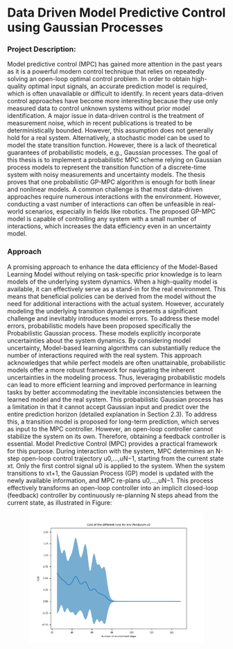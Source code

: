 # Data Driven Model Predictive Control using Gaussian Processes

### Project Description:
 Model predictive control (MPC) has gained more attention in the past years as it
 is a powerful modern control technique that relies on repeatedly solving an open-loop
 optimal control problem. In order to obtain high-quality optimal input signals, an accurate
 prediction model is required, which is often unavailable or difficult to identify. In recent
 years data-driven control approaches have become more interesting because they use
 only measured data to control unknown systems without prior model identification. A
 major issue in data-driven control is the treatment of measurement noise, which in recent
 publications is treated to be deterministically bounded. However, this assumption
 does not generally hold for a real system. Alternatively, a stochastic model can be used
 to model the state transition function. However, there is a lack of theoretical
 guarantees of probabilistic models, e.g., Gaussian processes.
 The goal of this thesis is to implement a probabilistic MPC scheme relying on Gaussian
 process models to represent the transition function of a discrete-time system with noisy
 measurements and uncertainty models. The thesis proves that one probabilistic GP-MPC
 algorithm is enough for both linear and nonlinear models. A common challenge is that most
 data-driven approaches require numerous interactions with the environment. However,
 conducting a vast number of interactions can often be unfeasible in real-world scenarios,
 especially in fields like robotics. The proposed GP-MPC model is capable of controlling
 any system with a small number of interactions, which increases the data efficiency even
 in an uncertainty model.


### Approach
 A promising approach to enhance the data efficiency of the Model-Based Learning Model
 without relying on task-specific prior knowledge is to learn models of the underlying system
 dynamics. When a high-quality model is available, it can effectively serve as a stand-in for
 the real environment. This means that beneficial policies can be derived from the model
 without the need for additional interactions with the actual system. However, accurately
 modeling the underlying transition dynamics presents a significant challenge and inevitably
 introduces model errors.
 To address these model errors, probabilistic models have been proposed specifically the
 Probabilistic Gaussian process. These models explicitly incorporate uncertainties about
 the system dynamics. By considering model uncertainty, Model-based learning algorithms
 can substantially reduce the number of interactions required with the real system. This
 approach acknowledges that while perfect models are often unattainable, probabilistic
 models offer a more robust framework for navigating the inherent uncertainties in the
 modeling process. Thus, leveraging probabilistic models can lead to more efficient learning
 and improved performance in learning tasks by better accommodating the inevitable
 inconsistencies between the learned model and the real system.
 This probabilistic Gaussian process has a limitation in that it cannot accept Gaussian input
 and predict over the entire prediction horizon (detailed explanation in Section 2.3). To
 address this, a transition model is proposed for long-term prediction, which serves as input
 to the MPC controller. However, an open-loop controller cannot stabilize the system on
 its own. Therefore, obtaining a feedback controller is essential. Model Predictive Control
 (MPC) provides a practical framework for this purpose. During interaction with the
 system, MPC determines an N-step open-loop control trajectory u0,...,uN−1, starting
 from the current state xt. Only the first control signal u0 is applied to the system.
 When the system transitions to xt+1, the Gaussian Process (GP) model is updated with
 the newly available information, and MPC re-plans u0,...,uN−1. This process effectively
 transforms an open-loop controller into an implicit closed-loop (feedback) controller by
 continuously re-planning N steps ahead from the current state, as illustrated in Figure: 
    <p align="middle">
        <img src="https://github.com/SimonRennotte/Data-Efficient-Reinforcement-Learning-with-Probabilistic-Model-Predictive-Control/blob/master/images/Cost_runs_Pendulum-v0.png?" width="80%" />
    </p>
